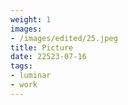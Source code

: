```yaml
---
weight: 1
images:
- /images/edited/25.jpeg
title: Picture
date: 22523-07-16
tags:
- luminar
- work
---
```

